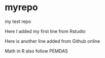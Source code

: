 # myrepo
my test repo

Here I added my first line from Rstudio

Here is another line added from Github online

Math in R also follow PEMDAS
